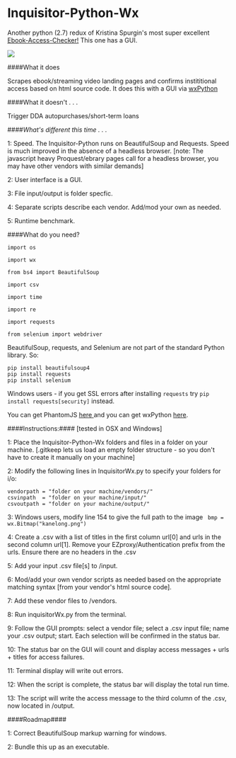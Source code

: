 # Inquisitor-Python-Wx

Another python (2.7) redux of Kristina Spurgin's most super excellent <a href="https://github.com/UNC-Libraries/Ebook-Access-Checker">Ebook-Access-Checker!</a> This one has a GUI.

![](http://www2.viu.ca/ds-dev/gitimages/kaneview1.png)

####What it does

Scrapes ebook/streaming video landing pages and confirms instititional access based on html source code. It does this with a GUI via <a href="http://www.wxpython.org/">wxPython</a>

####What it doesn't . . . 

Trigger DDA autopurchases/short-term loans

####*What's different this time . . .*

1: Speed. The Inquisitor-Python runs on BeautifulSoup and Requests. Speed is much improved in the absence of a headless browser. [note: The javascript heavy Proquest/ebrary pages call for a headless browser, you may have other vendors with similar demands]

2: User interface is a GUI.

3: File input/output is folder specfic.

4: Separate scripts describe each vendor. Add/mod your own as needed.

5: Runtime benchmark.

  
	
####What do you need?

	import os
  
 	import wx

	from bs4 import BeautifulSoup 

	import csv

	import time

	import re 

	import requests 
	
	from selenium import webdriver
	
BeautifulSoup, requests, and Selenium are not part of the standard Python library. So:

	pip install beautifulsoup4
	pip install requests
	pip install selenium
	
Windows users - if you get SSL errors after installing ```requests``` try ```pip install requests[security]``` instead.
	
You can get PhantomJS <a href="http://phantomjs.org/">here </a>
and you can get wxPython <a href="http://www.wxpython.org/download.php#osx">here</a>.
  
####Instructions:####
[tested in OSX and Windows]

1: Place the Inquisitor-Python-Wx folders and files in a folder on your machine. [.gitkeep lets us load an empty folder structure - so you don't have to create it manually on your machine]

2: Modify the following lines in InquisitorWx.py to specify your folders for i/o:
    
  	vendorpath = "folder on your machine/vendors/"
  	csvinpath  = "folder on your machine/input/" 
  	csvoutpath = "folder on your machine/output/"

3: Windows users, modify line 154 to give the full path to the image ``` bmp = wx.Bitmap("kanelong.png")```

4: Create a .csv with a list of titles in the first column 	url[0] 
and urls in the second column 	url[1]. Remove your EZproxy/Authentication prefix from the urls.
Ensure there are no headers in the .csv

5: Add your input .csv file[s] to /input.

6: Mod/add your own vendor scripts as needed based on the appropriate matching syntax [from your vendor's html source code].

7: Add these vendor files to /vendors.

8: Run inquisitorWx.py from the terminal.

9: Follow the GUI prompts: select a vendor file; select a .csv input file; name your .csv output; start. Each selection will be confirmed in the status bar.

10: The status bar on the GUI will count and display access messages + urls + titles for access failures.

11: Terminal display will write out errors.

12: When the script is complete, the status bar will display the total run time.

13: The script will write the access message to the third column of the .csv, now located in /output.

####Roadmap####

1: Correct BeautifulSoup markup warning for windows.

2: Bundle this up as an executable.   


